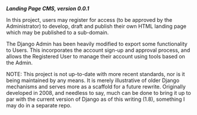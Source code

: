 ***Landing Page CMS, version 0.0.1***

In this project, users may register for access (to be approved by the Administrator) to develop, draft and publish their
own HTML landing page which may be published to a sub-domain.

The Django Admin has been heavily modified to export some functionality to Users. This incorporates the account sign-up
and approval process, and allows the Registered User to manage their account using tools based on the Admin.

NOTE: This project is not up-to-date with more recent standards, nor is it being maintained by any means. 
It is merely illustrative of older Django
mechanisms and serves more as a scaffold for a future rewrite. Originally developed in 2008, and needless to say, much can be done to 
bring it up to par with the
current version of Django as of this writing (1.8), something I may do in a separate repo. 


